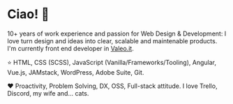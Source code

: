 # Ciao! 👋

10+ years of work experience and passion for Web Design & Development: I love turn design and ideas into clear, scalable and maintenable products. I'm currently front end developer in [Valeo.it](https://www.valeo.it).

⭐ HTML, CSS (SCSS), JavaScript (Vanilla/Frameworks/Tooling), Angular, Vue.js, JAMstack, WordPress, Adobe Suite, Git.

❤️ Proactivity, Problem Solving, DX, OSS, Full-stack attitude. I love Trello, Discord, my wife and... cats.
